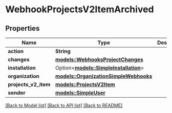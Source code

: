 # WebhookProjectsV2ItemArchived

## Properties

Name | Type | Description | Notes
------------ | ------------- | ------------- | -------------
**action** | **String** |  | 
**changes** | [**models::WebhooksProjectChanges**](webhooks_project_changes.md) |  | 
**installation** | Option<[**models::SimpleInstallation**](simple-installation.md)> |  | [optional]
**organization** | [**models::OrganizationSimpleWebhooks**](organization-simple-webhooks.md) |  | 
**projects_v2_item** | [**models::ProjectsV2Item**](projects-v2-item.md) |  | 
**sender** | [**models::SimpleUser**](simple-user.md) |  | 

[[Back to Model list]](../README.md#documentation-for-models) [[Back to API list]](../README.md#documentation-for-api-endpoints) [[Back to README]](../README.md)


